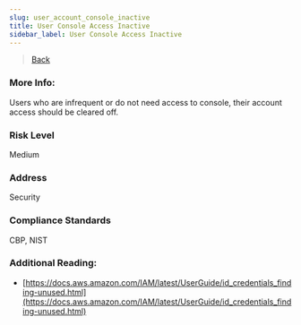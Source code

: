 ```yaml
---
slug: user_account_console_inactive
title: User Console Access Inactive
sidebar_label: User Console Access Inactive
---
```

> [Back](../../iamcompliance)

### More Info:
Users who are infrequent or do not need access to console, their account access should be cleared off.

### Risk Level
Medium

### Address
Security

### Compliance Standards
CBP, NIST

### Additional Reading:
- [https://docs.aws.amazon.com/IAM/latest/UserGuide/id_credentials_finding-unused.html](https://docs.aws.amazon.com/IAM/latest/UserGuide/id_credentials_finding-unused.html) 

